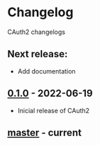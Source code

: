 # Changelog
CAuth2 changelogs

## Next release:
- Add documentation

## [0.1.0] - 2022-06-19
- Inicial release of CAuth2

## [master] - current

[0.1.0]: https://github.com/devfabiosilva/CAuth2/tree/v0.1.0
[master]: https://github.com/devfabiosilva/CAuth2
